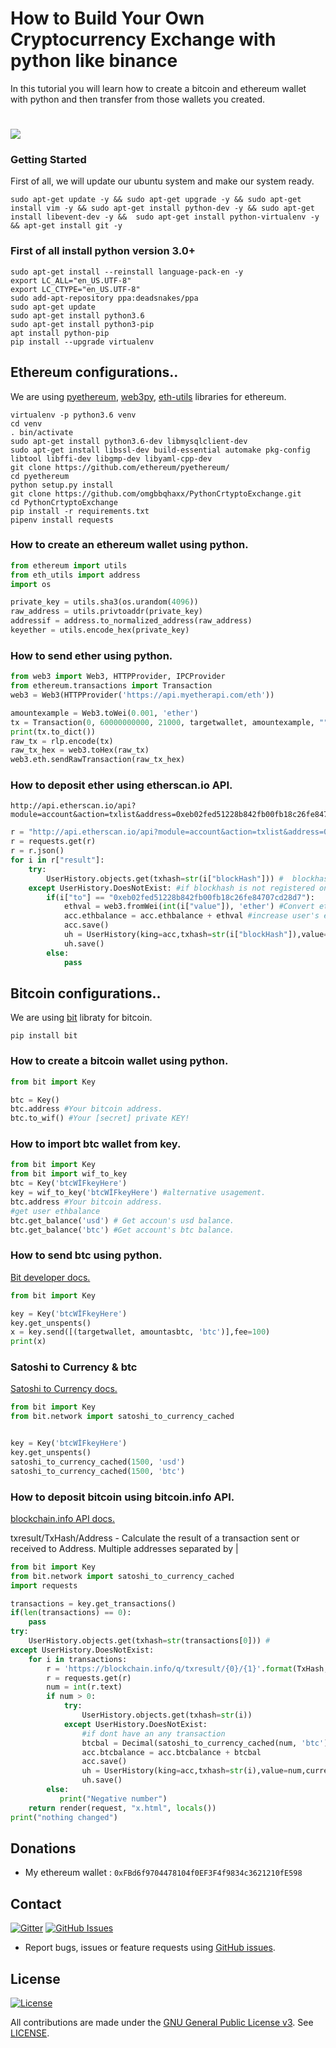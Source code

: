 # How to Build Your Own Cryptocurrency Exchange with python like binance

In this tutorial you will learn how to create a bitcoin and ethereum wallet with python and then transfer from those wallets you created.


# <img src="https://github.com/omgbbqhaxx/PythonCrtyptoExchange/blob/master/images/UdemyBanner2.png">

### Getting Started

First of all, we will update our ubuntu system and make our system ready.

```shell
sudo apt-get update -y && sudo apt-get upgrade -y && sudo apt-get install vim -y && sudo apt-get install python-dev -y && sudo apt-get install libevent-dev -y &&  sudo apt-get install python-virtualenv -y && apt-get install git -y
```



### First of all install python version 3.0+

```shell
sudo apt-get install --reinstall language-pack-en -y
export LC_ALL="en_US.UTF-8"
export LC_CTYPE="en_US.UTF-8"
sudo add-apt-repository ppa:deadsnakes/ppa
sudo apt-get update
sudo apt-get install python3.6
sudo apt-get install python3-pip
apt install python-pip
pip install --upgrade virtualenv
```

## Ethereum configurations..

We are using [pyethereum](https://github.com/ethereum/pyethereum), [web3py](http://web3py.readthedocs.io/en/stable/),
 [eth-utils](https://github.com/ethereum/eth-utils) libraries for ethereum.

```shell
virtualenv -p python3.6 venv
cd venv
. bin/activate
sudo apt-get install python3.6-dev libmysqlclient-dev
sudo apt-get install libssl-dev build-essential automake pkg-config libtool libffi-dev libgmp-dev libyaml-cpp-dev
git clone https://github.com/ethereum/pyethereum/
cd pyethereum
python setup.py install
git clone https://github.com/omgbbqhaxx/PythonCrtyptoExchange.git
cd PythonCrtyptoExchange
pip install -r requirements.txt
pipenv install requests
```



### How to create an ethereum wallet using python.


```python
from ethereum import utils
from eth_utils import address
import os

private_key = utils.sha3(os.urandom(4096))
raw_address = utils.privtoaddr(private_key)
addressif = address.to_normalized_address(raw_address)
keyether = utils.encode_hex(private_key)
```


### How to send ether using python.
```python
from web3 import Web3, HTTPProvider, IPCProvider
from ethereum.transactions import Transaction
web3 = Web3(HTTPProvider('https://api.myetherapi.com/eth'))

amountexample = Web3.toWei(0.001, 'ether')
tx = Transaction(0, 60000000000, 21000, targetwallet, amountexample, "").sign('yourprivatekey')
print(tx.to_dict())
raw_tx = rlp.encode(tx)
raw_tx_hex = web3.toHex(raw_tx)
web3.eth.sendRawTransaction(raw_tx_hex)
```




### How to deposit ether using etherscan.io API.
```shell
http://api.etherscan.io/api?module=account&action=txlist&address=0xeb02fed51228b842fb00fb18c26fe84707cd28d7&startblock=0&endblock=99999999&sort=asc&apikey=GKQMITFG5YPAG1MA2B4P6KAXGVKMQHVVWV
```

```python
r = "http://api.etherscan.io/api?module=account&action=txlist&address=0xeb02fed51228b842fb00fb18c26fe84707cd28d7&startblock=0&endblock=99999999&sort=asc&apikey=GKQMITFG5YPAG1MA2B4P6KAXGVKMQHVVWV"
r = requests.get(r)
r = r.json()
for i in r["result"]:
    try:
        UserHistory.objects.get(txhash=str(i["blockHash"])) #  blockhash is important for avoid double deposit. you need save and check  #blockhash#
    except UserHistory.DoesNotExist: #if blockhash is not registered on your database.
        if(i["to"] == "0xeb02fed51228b842fb00fb18c26fe84707cd28d7"):
            ethval = web3.fromWei(int(i["value"]), 'ether') #Convert ethers from WEİ.
            acc.ethbalance = acc.ethbalance + ethval #increase user's ethereum balance.
            acc.save()
            uh = UserHistory(king=acc,txhash=str(i["blockHash"]),value=ethval,currencyname="ethereum") #save blockhash on your database! that important.
            uh.save()
        else:
            pass
```





## Bitcoin configurations..
We are using [bit](https://github.com/ofek/bit) libraty for bitcoin.

```shell
pip install bit
```

### How to create a bitcoin wallet using python.

```python
from bit import Key

btc = Key()
btc.address #Your bitcoin address.
btc.to_wif() #Your [secret] private KEY!
```


### How to import btc wallet from key.

```python
from bit import Key
from bit import wif_to_key
btc = Key('btcWİFkeyHere')
key = wif_to_key('btcWİFkeyHere') #alternative usagement.
btc.address #Your bitcoin address.
#get user ethbalance
btc.get_balance('usd') # Get accoun's usd balance.
btc.get_balance('btc') #Get account's btc balance.
```


### How to send btc using python.

[Bit developer docs.](https://github.com/ofek/bit)
```python
from bit import Key

key = Key('btcWİFkeyHere')
key.get_unspents()
x = key.send([(targetwallet, amountasbtc, 'btc')],fee=100)
print(x)
```



### Satoshi to Currency & btc

[Satoshi to Currency docs.](https://ofek.github.io/bit/guide/rates.html)
```python
from bit import Key
from bit.network import satoshi_to_currency_cached


key = Key('btcWİFkeyHere')
key.get_unspents()
satoshi_to_currency_cached(1500, 'usd')
satoshi_to_currency_cached(1500, 'btc')
```


### How to deposit bitcoin using bitcoin.info API.

[blockchain.info API docs.](https://blockchain.info/q)

txresult/TxHash/Address - Calculate the result of a transaction sent or received to Address. Multiple addresses separated by |

```python
from bit import Key
from bit.network import satoshi_to_currency_cached
import requests

transactions = key.get_transactions()
if(len(transactions) == 0):
    pass
try:
    UserHistory.objects.get(txhash=str(transactions[0])) #
except UserHistory.DoesNotExist:
    for i in transactions:
        r = 'https://blockchain.info/q/txresult/{0}/{1}'.format(TxHash,Address)
        r = requests.get(r)
        num = int(r.text)
        if num > 0:
            try:
                UserHistory.objects.get(txhash=str(i))
            except UserHistory.DoesNotExist:
                #if dont have an any transaction
                btcbal = Decimal(satoshi_to_currency_cached(num, 'btc'))
                acc.btcbalance = acc.btcbalance + btcbal
                acc.save()
                uh = UserHistory(king=acc,txhash=str(i),value=num,currencyname="bitcoin")
                uh.save()
        else:
           print("Negative number")
    return render(request, "x.html", locals())
print("nothing changed")
```




## Donations
  * My ethereum wallet : `0xFBd6f9704478104f0EF3F4f9834c3621210fE598`


## Contact

[![Gitter](https://img.shields.io/gitter/room/nwjs/nw.js.svg)](https://gitter.im/cloudbank-github/)
[![GitHub Issues](https://img.shields.io/badge/open%20issues-0-yellow.svg)](https://github.com/omgbbqhaxx/CloudBank/issues)

- Report bugs, issues or feature requests using [GitHub issues](issues/new).



## License

[![License](https://img.shields.io/github/license/ethereum/cpp-ethereum.svg)](LICENSE)

All contributions are made under the [GNU General Public License v3](https://www.gnu.org/licenses/gpl-3.0.en.html). See [LICENSE](LICENSE).
